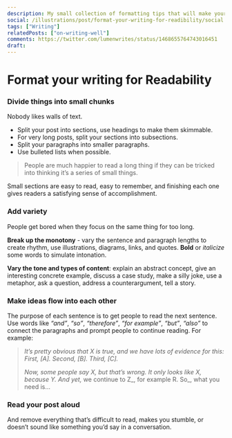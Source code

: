 ```yaml
---
description: My small collection of formatting tips that will make your posts more engaging and easy to read.
social: /illustrations/post/format-your-writing-for-readibility/social.jpg
tags: ["Writing"]
relatedPosts: ["on-writing-well"]
comments: https://twitter.com/lumenwrites/status/1468655764743016451
draft:
---
```


<h1 className="h1-header orange">Format your writing for Readability</h1>

### Divide things into small chunks
Nobody likes walls of text.

-   Split your post into sections, use headings to make them skimmable.
-   For very long posts, split your sections into subsections.
-   Split your paragraphs into smaller paragraphs.
-   Use bulleted lists when possible.

> People are much happier to read a long thing if they can be tricked into thinking it’s a series of small things.

Small sections are easy to read, easy to remember, and finishing each one gives readers a satisfying sense of accomplishment.

### Add variety
People get bored when they focus on the same thing for too long.

**Break up the monotony** - vary the sentence and paragraph lengths to create rhythm, use illustrations, diagrams, links, and quotes. **Bold** or _italicize_ some words to simulate intonation.

**Vary the tone and types of content**: explain an abstract concept, give an interesting concrete example, discuss a case study, make a silly joke, use a metaphor, ask a question, address a counterargument, tell a story.

### Make ideas flow into each other
The purpose of each sentence is to get people to read the next sentence. Use words like _“and”_, _“so”_, _“therefore”_, _“for example”_, _“but”_, _“also”_ to connect the paragraphs and prompt people to continue reading. For example:

> _It’s pretty obvious that X is true, and we have lots of evidence for this: First, [A]. Second, [B]. Third, [C]._
> 
> _Now, some people say X, but that’s wrong. It only looks like X, because Y. And yet,_ we continue to Z_, for example R. So_, what you need is…

### Read your post aloud
And remove everything that’s difficult to read, makes you stumble, or doesn’t sound like something you’d say in a conversation.